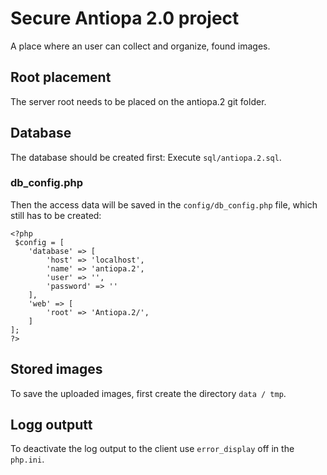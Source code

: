 # Secure Antiopa 2.0 project
A place where an user can collect and organize, found images.

## Root placement
The server root needs to be placed on the antiopa.2 git folder.

## Database
The database should be created first:
Execute `sql/antiopa.2.sql`.

### db_config.php
Then the access data will be saved in the `config/db_config.php` file, which still has to be created:
```
<?php
 $config = [
    'database' => [
        'host' => 'localhost',
        'name' => 'antiopa.2',
        'user' => '',
        'password' => ''
    ],
    'web' => [
        'root' => 'Antiopa.2/',
    ]
];
?>
```

## Stored images
To save the uploaded images, first create the directory `data / tmp`.

## Logg outputt
To deactivate the log output to the client use `error_display` off in the `php.ini`.
